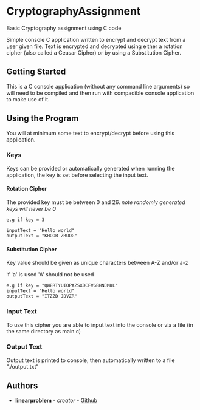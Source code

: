 # CryptographyAssignment
Basic Cryptography assignment using C code

Simple console C application written to encrypt and decrypt text from a user given file. Text is encrypted and decrypted using either a rotation cipher (also called a Ceasar Cipher) or by using a Substitution Cipher. 

## Getting Started
This is a C console application (without any command line arguments) so will need to be compiled and then run with compadible console application to make use of it.


## Using the Program
You will at minimum some text to encrypt/decrypt before using this application.
### Keys
Keys can be provided or automatically generated when running the application, the key is set before selecting the input text.
#### Rotation Cipher

The provided key must be between 0 and 26.
*note randomly generated keys will never be 0*

```
e.g if key = 3

inputText = "Hello world"
outputText = "KHOOR ZRUOG"
```


#### Substitution Cipher

Key value should be given as unique characters between A-Z and/or a-z

if 'a' is used 'A' should not be used

```
e.g if key = "QWERTYUIOPAZSXDCFVGBHNJMKL"
inputText = "Hello world"
outputText = "ITZZD JDVZR"
```
### Input Text
To use this cipher you are able to input text into the console or via a file (in the same directory as main.c)

### Output Text
Output text is printed to console, then automatically written to a file "./output.txt"

## Authors

* **linearproblem** - *creator* - [Github](https://github.com/linearproblem)


